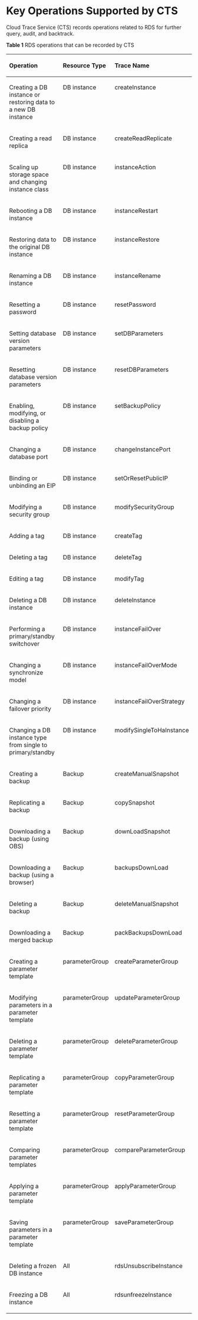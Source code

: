 # Key Operations Supported by CTS<a name="rds_pg_06_0004"></a>

Cloud Trace Service \(CTS\)  records operations related to RDS for further query, audit, and backtrack.

**Table  1**  RDS operations that can be recorded by CTS

<a name="rds_06_0004_table27743863194823"></a>
<table><thead align="left"><tr id="rds_06_0004_r7f44d07f1a7e4ab497849a732991fed3"><th class="cellrowborder" valign="top" width="42.54%" id="mcps1.2.4.1.1"><p id="rds_06_0004_a63fd6e5d562f4282bd32649f4a854de8"><a name="rds_06_0004_a63fd6e5d562f4282bd32649f4a854de8"></a><a name="rds_06_0004_a63fd6e5d562f4282bd32649f4a854de8"></a><strong id="rds_06_0004_en-us_topic_0100240370_b726976511613"><a name="rds_06_0004_en-us_topic_0100240370_b726976511613"></a><a name="rds_06_0004_en-us_topic_0100240370_b726976511613"></a>Operation</strong></p>
</th>
<th class="cellrowborder" valign="top" width="28.449999999999996%" id="mcps1.2.4.1.2"><p id="rds_06_0004_a0a92d786e2224a2a8d4deb79e5bd168e"><a name="rds_06_0004_a0a92d786e2224a2a8d4deb79e5bd168e"></a><a name="rds_06_0004_a0a92d786e2224a2a8d4deb79e5bd168e"></a><strong id="rds_06_0004_a9430514f195a4b62b833818f12495e16"><a name="rds_06_0004_a9430514f195a4b62b833818f12495e16"></a><a name="rds_06_0004_a9430514f195a4b62b833818f12495e16"></a>Resource Type</strong></p>
</th>
<th class="cellrowborder" valign="top" width="29.01%" id="mcps1.2.4.1.3"><p id="rds_06_0004_ae1d2b2f997f0470ab6de7eeba1d14f39"><a name="rds_06_0004_ae1d2b2f997f0470ab6de7eeba1d14f39"></a><a name="rds_06_0004_ae1d2b2f997f0470ab6de7eeba1d14f39"></a><strong id="rds_06_0004_a33cb9fe8828b4f27881562cc9616018e"><a name="rds_06_0004_a33cb9fe8828b4f27881562cc9616018e"></a><a name="rds_06_0004_a33cb9fe8828b4f27881562cc9616018e"></a>Trace Name</strong></p>
</th>
</tr>
</thead>
<tbody><tr id="rds_06_0004_rd5d58084a7d9466d9d8d525b49beece9"><td class="cellrowborder" valign="top" width="42.54%" headers="mcps1.2.4.1.1 "><p id="rds_06_0004_af7e5728f6d764ff5ab332ee110252aef"><a name="rds_06_0004_af7e5728f6d764ff5ab332ee110252aef"></a><a name="rds_06_0004_af7e5728f6d764ff5ab332ee110252aef"></a>Creating a DB instance or restoring data to a new DB instance</p>
</td>
<td class="cellrowborder" valign="top" width="28.449999999999996%" headers="mcps1.2.4.1.2 "><p id="rds_06_0004_af825779a9cd54e738b3d639508529df4"><a name="rds_06_0004_af825779a9cd54e738b3d639508529df4"></a><a name="rds_06_0004_af825779a9cd54e738b3d639508529df4"></a>DB instance</p>
</td>
<td class="cellrowborder" valign="top" width="29.01%" headers="mcps1.2.4.1.3 "><p id="rds_06_0004_a0a5e47f01d004f469067ead9f4ce02e0"><a name="rds_06_0004_a0a5e47f01d004f469067ead9f4ce02e0"></a><a name="rds_06_0004_a0a5e47f01d004f469067ead9f4ce02e0"></a>createInstance</p>
</td>
</tr>
<tr id="rds_06_0004_r5e6aedcb2aac46808bbc406ccfa72a70"><td class="cellrowborder" valign="top" width="42.54%" headers="mcps1.2.4.1.1 "><p id="rds_06_0004_en-us_topic_0100240370_p467992810535"><a name="rds_06_0004_en-us_topic_0100240370_p467992810535"></a><a name="rds_06_0004_en-us_topic_0100240370_p467992810535"></a>Creating a read replica</p>
</td>
<td class="cellrowborder" valign="top" width="28.449999999999996%" headers="mcps1.2.4.1.2 "><p id="rds_06_0004_a44ed0967776848f9bd337ec45ff25b2a"><a name="rds_06_0004_a44ed0967776848f9bd337ec45ff25b2a"></a><a name="rds_06_0004_a44ed0967776848f9bd337ec45ff25b2a"></a>DB instance</p>
</td>
<td class="cellrowborder" valign="top" width="29.01%" headers="mcps1.2.4.1.3 "><p id="rds_06_0004_aca9c9a8053534fd193e6e552aaf59014"><a name="rds_06_0004_aca9c9a8053534fd193e6e552aaf59014"></a><a name="rds_06_0004_aca9c9a8053534fd193e6e552aaf59014"></a>createReadReplicate</p>
</td>
</tr>
<tr id="rds_06_0004_r36e06c63d1334c1490d62de6cfa24e65"><td class="cellrowborder" valign="top" width="42.54%" headers="mcps1.2.4.1.1 "><p id="rds_06_0004_ad9998ab28d504bd4aeb2baa958b10bd1"><a name="rds_06_0004_ad9998ab28d504bd4aeb2baa958b10bd1"></a><a name="rds_06_0004_ad9998ab28d504bd4aeb2baa958b10bd1"></a>Scaling up storage space and changing instance class</p>
</td>
<td class="cellrowborder" valign="top" width="28.449999999999996%" headers="mcps1.2.4.1.2 "><p id="rds_06_0004_en-us_topic_0100240370_p418869210749"><a name="rds_06_0004_en-us_topic_0100240370_p418869210749"></a><a name="rds_06_0004_en-us_topic_0100240370_p418869210749"></a>DB instance</p>
</td>
<td class="cellrowborder" valign="top" width="29.01%" headers="mcps1.2.4.1.3 "><p id="rds_06_0004_af5d36c8ee6934b4b84265525bbe7aa24"><a name="rds_06_0004_af5d36c8ee6934b4b84265525bbe7aa24"></a><a name="rds_06_0004_af5d36c8ee6934b4b84265525bbe7aa24"></a>instanceAction</p>
</td>
</tr>
<tr id="rds_06_0004_row1717353295215"><td class="cellrowborder" valign="top" width="42.54%" headers="mcps1.2.4.1.1 "><p id="rds_06_0004_p9174123213522"><a name="rds_06_0004_p9174123213522"></a><a name="rds_06_0004_p9174123213522"></a>Rebooting a DB instance</p>
</td>
<td class="cellrowborder" valign="top" width="28.449999999999996%" headers="mcps1.2.4.1.2 "><p id="rds_06_0004_p4174163225211"><a name="rds_06_0004_p4174163225211"></a><a name="rds_06_0004_p4174163225211"></a>DB instance</p>
</td>
<td class="cellrowborder" valign="top" width="29.01%" headers="mcps1.2.4.1.3 "><p id="rds_06_0004_p151752321520"><a name="rds_06_0004_p151752321520"></a><a name="rds_06_0004_p151752321520"></a>instanceRestart</p>
</td>
</tr>
<tr id="rds_06_0004_row562183515218"><td class="cellrowborder" valign="top" width="42.54%" headers="mcps1.2.4.1.1 "><p id="rds_06_0004_p17621183517524"><a name="rds_06_0004_p17621183517524"></a><a name="rds_06_0004_p17621183517524"></a>Restoring data to the original DB instance</p>
</td>
<td class="cellrowborder" valign="top" width="28.449999999999996%" headers="mcps1.2.4.1.2 "><p id="rds_06_0004_p1962113357528"><a name="rds_06_0004_p1962113357528"></a><a name="rds_06_0004_p1962113357528"></a>DB instance</p>
</td>
<td class="cellrowborder" valign="top" width="29.01%" headers="mcps1.2.4.1.3 "><p id="rds_06_0004_p106211735165214"><a name="rds_06_0004_p106211735165214"></a><a name="rds_06_0004_p106211735165214"></a>instanceRestore</p>
</td>
</tr>
<tr id="rds_06_0004_row18494121461116"><td class="cellrowborder" valign="top" width="42.54%" headers="mcps1.2.4.1.1 "><p id="rds_06_0004_p549451481112"><a name="rds_06_0004_p549451481112"></a><a name="rds_06_0004_p549451481112"></a>Renaming a DB instance</p>
</td>
<td class="cellrowborder" valign="top" width="28.449999999999996%" headers="mcps1.2.4.1.2 "><p id="rds_06_0004_p55881634141112"><a name="rds_06_0004_p55881634141112"></a><a name="rds_06_0004_p55881634141112"></a>DB instance</p>
</td>
<td class="cellrowborder" valign="top" width="29.01%" headers="mcps1.2.4.1.3 "><p id="rds_06_0004_p4494814121119"><a name="rds_06_0004_p4494814121119"></a><a name="rds_06_0004_p4494814121119"></a>instanceRename</p>
</td>
</tr>
<tr id="rds_06_0004_r482e2acb5e5b4444aa055dac4b80afbc"><td class="cellrowborder" valign="top" width="42.54%" headers="mcps1.2.4.1.1 "><p id="rds_06_0004_a7c65853862154605a40a60d060affcad"><a name="rds_06_0004_a7c65853862154605a40a60d060affcad"></a><a name="rds_06_0004_a7c65853862154605a40a60d060affcad"></a>Resetting a password</p>
</td>
<td class="cellrowborder" valign="top" width="28.449999999999996%" headers="mcps1.2.4.1.2 "><p id="rds_06_0004_a37c650fab97a4eef8b7913ac7956c8a4"><a name="rds_06_0004_a37c650fab97a4eef8b7913ac7956c8a4"></a><a name="rds_06_0004_a37c650fab97a4eef8b7913ac7956c8a4"></a>DB instance</p>
</td>
<td class="cellrowborder" valign="top" width="29.01%" headers="mcps1.2.4.1.3 "><p id="rds_06_0004_a6a482a4842ed4e53a9d67b25d9b0e53d"><a name="rds_06_0004_a6a482a4842ed4e53a9d67b25d9b0e53d"></a><a name="rds_06_0004_a6a482a4842ed4e53a9d67b25d9b0e53d"></a>resetPassword</p>
</td>
</tr>
<tr id="rds_06_0004_rcc318f6fd2274c3c8a3649709d1144a7"><td class="cellrowborder" valign="top" width="42.54%" headers="mcps1.2.4.1.1 "><p id="rds_06_0004_a7a7bffd693f3466f9d31d13469cdd6be"><a name="rds_06_0004_a7a7bffd693f3466f9d31d13469cdd6be"></a><a name="rds_06_0004_a7a7bffd693f3466f9d31d13469cdd6be"></a>Setting database version parameters</p>
</td>
<td class="cellrowborder" valign="top" width="28.449999999999996%" headers="mcps1.2.4.1.2 "><p id="rds_06_0004_a639badc3a3be4f37913cce4cf4b377dc"><a name="rds_06_0004_a639badc3a3be4f37913cce4cf4b377dc"></a><a name="rds_06_0004_a639badc3a3be4f37913cce4cf4b377dc"></a>DB instance</p>
</td>
<td class="cellrowborder" valign="top" width="29.01%" headers="mcps1.2.4.1.3 "><p id="rds_06_0004_afdb2067fb8fd4cfa8a17e3d582f0670b"><a name="rds_06_0004_afdb2067fb8fd4cfa8a17e3d582f0670b"></a><a name="rds_06_0004_afdb2067fb8fd4cfa8a17e3d582f0670b"></a>setDBParameters</p>
</td>
</tr>
<tr id="rds_06_0004_rb781d0d5a20344ef967e7983a4a4ab43"><td class="cellrowborder" valign="top" width="42.54%" headers="mcps1.2.4.1.1 "><p id="rds_06_0004_a495cfb49685e4267b6da2d2432b075b4"><a name="rds_06_0004_a495cfb49685e4267b6da2d2432b075b4"></a><a name="rds_06_0004_a495cfb49685e4267b6da2d2432b075b4"></a>Resetting database version parameters</p>
</td>
<td class="cellrowborder" valign="top" width="28.449999999999996%" headers="mcps1.2.4.1.2 "><p id="rds_06_0004_aa4a1acaa029a4e6fa6557bc684e4430d"><a name="rds_06_0004_aa4a1acaa029a4e6fa6557bc684e4430d"></a><a name="rds_06_0004_aa4a1acaa029a4e6fa6557bc684e4430d"></a>DB instance</p>
</td>
<td class="cellrowborder" valign="top" width="29.01%" headers="mcps1.2.4.1.3 "><p id="rds_06_0004_a4836101430dc4824978406d24413d0c6"><a name="rds_06_0004_a4836101430dc4824978406d24413d0c6"></a><a name="rds_06_0004_a4836101430dc4824978406d24413d0c6"></a>resetDBParameters</p>
</td>
</tr>
<tr id="rds_06_0004_r29eefbd82d204cc89a2164bba22d1a37"><td class="cellrowborder" valign="top" width="42.54%" headers="mcps1.2.4.1.1 "><p id="rds_06_0004_aa630277a78114119abe09b236bd3d341"><a name="rds_06_0004_aa630277a78114119abe09b236bd3d341"></a><a name="rds_06_0004_aa630277a78114119abe09b236bd3d341"></a>Enabling, modifying, or disabling a backup policy</p>
</td>
<td class="cellrowborder" valign="top" width="28.449999999999996%" headers="mcps1.2.4.1.2 "><p id="rds_06_0004_a7b2472afe98f44acae5596980479fa6e"><a name="rds_06_0004_a7b2472afe98f44acae5596980479fa6e"></a><a name="rds_06_0004_a7b2472afe98f44acae5596980479fa6e"></a>DB instance</p>
</td>
<td class="cellrowborder" valign="top" width="29.01%" headers="mcps1.2.4.1.3 "><p id="rds_06_0004_a9daf9c2cd9d547778dd68403785cafff"><a name="rds_06_0004_a9daf9c2cd9d547778dd68403785cafff"></a><a name="rds_06_0004_a9daf9c2cd9d547778dd68403785cafff"></a>setBackupPolicy</p>
</td>
</tr>
<tr id="rds_06_0004_rfe097bd8b106470fb9240510a8a1b1b9"><td class="cellrowborder" valign="top" width="42.54%" headers="mcps1.2.4.1.1 "><p id="rds_06_0004_a6679423693da4bd58b784354f70554b2"><a name="rds_06_0004_a6679423693da4bd58b784354f70554b2"></a><a name="rds_06_0004_a6679423693da4bd58b784354f70554b2"></a>Changing a database port</p>
</td>
<td class="cellrowborder" valign="top" width="28.449999999999996%" headers="mcps1.2.4.1.2 "><p id="rds_06_0004_abe3ac105e1d2478fb497130e328eb1ce"><a name="rds_06_0004_abe3ac105e1d2478fb497130e328eb1ce"></a><a name="rds_06_0004_abe3ac105e1d2478fb497130e328eb1ce"></a>DB instance</p>
</td>
<td class="cellrowborder" valign="top" width="29.01%" headers="mcps1.2.4.1.3 "><p id="rds_06_0004_a9cb63d4194fa43aea4c4f4d4f7f5ddec"><a name="rds_06_0004_a9cb63d4194fa43aea4c4f4d4f7f5ddec"></a><a name="rds_06_0004_a9cb63d4194fa43aea4c4f4d4f7f5ddec"></a>changeInstancePort</p>
</td>
</tr>
<tr id="rds_06_0004_r9068978436f9458696c8c92c74676a89"><td class="cellrowborder" valign="top" width="42.54%" headers="mcps1.2.4.1.1 "><p id="rds_06_0004_en-us_topic_0100240370_p24834310535"><a name="rds_06_0004_en-us_topic_0100240370_p24834310535"></a><a name="rds_06_0004_en-us_topic_0100240370_p24834310535"></a>Binding or unbinding an EIP</p>
</td>
<td class="cellrowborder" valign="top" width="28.449999999999996%" headers="mcps1.2.4.1.2 "><p id="rds_06_0004_en-us_topic_0100240370_p824076810749"><a name="rds_06_0004_en-us_topic_0100240370_p824076810749"></a><a name="rds_06_0004_en-us_topic_0100240370_p824076810749"></a>DB instance</p>
</td>
<td class="cellrowborder" valign="top" width="29.01%" headers="mcps1.2.4.1.3 "><p id="rds_06_0004_ae011557d77d84908a68ae149eff2b357"><a name="rds_06_0004_ae011557d77d84908a68ae149eff2b357"></a><a name="rds_06_0004_ae011557d77d84908a68ae149eff2b357"></a>setOrResetPublicIP</p>
</td>
</tr>
<tr id="rds_06_0004_r32eb910448094ba8bf94a050804a2ffb"><td class="cellrowborder" valign="top" width="42.54%" headers="mcps1.2.4.1.1 "><p id="rds_06_0004_ad5a6e76acc1948929092d580fc8e0ae8"><a name="rds_06_0004_ad5a6e76acc1948929092d580fc8e0ae8"></a><a name="rds_06_0004_ad5a6e76acc1948929092d580fc8e0ae8"></a>Modifying a security group</p>
</td>
<td class="cellrowborder" valign="top" width="28.449999999999996%" headers="mcps1.2.4.1.2 "><p id="rds_06_0004_a3a85043170494548ad872105c934799f"><a name="rds_06_0004_a3a85043170494548ad872105c934799f"></a><a name="rds_06_0004_a3a85043170494548ad872105c934799f"></a>DB instance</p>
</td>
<td class="cellrowborder" valign="top" width="29.01%" headers="mcps1.2.4.1.3 "><p id="rds_06_0004_af6e7f371fd334a14a727db3f9423868f"><a name="rds_06_0004_af6e7f371fd334a14a727db3f9423868f"></a><a name="rds_06_0004_af6e7f371fd334a14a727db3f9423868f"></a>modifySecurityGroup</p>
</td>
</tr>
<tr id="rds_06_0004_r0bc37b1afd114009bce9c986a9c6f394"><td class="cellrowborder" valign="top" width="42.54%" headers="mcps1.2.4.1.1 "><p id="rds_06_0004_ae6ca7c6647db4fd78c2ea7a1bd079784"><a name="rds_06_0004_ae6ca7c6647db4fd78c2ea7a1bd079784"></a><a name="rds_06_0004_ae6ca7c6647db4fd78c2ea7a1bd079784"></a>Adding a tag</p>
</td>
<td class="cellrowborder" valign="top" width="28.449999999999996%" headers="mcps1.2.4.1.2 "><p id="rds_06_0004_acb123bc8da1442a9a1e98629a8888bc2"><a name="rds_06_0004_acb123bc8da1442a9a1e98629a8888bc2"></a><a name="rds_06_0004_acb123bc8da1442a9a1e98629a8888bc2"></a>DB instance</p>
</td>
<td class="cellrowborder" valign="top" width="29.01%" headers="mcps1.2.4.1.3 "><p id="rds_06_0004_abda1c24b03b147419e53c681dc95965a"><a name="rds_06_0004_abda1c24b03b147419e53c681dc95965a"></a><a name="rds_06_0004_abda1c24b03b147419e53c681dc95965a"></a>createTag</p>
</td>
</tr>
<tr id="rds_06_0004_r882010fcb0604a53ad7686a898dc824c"><td class="cellrowborder" valign="top" width="42.54%" headers="mcps1.2.4.1.1 "><p id="rds_06_0004_a2f35e46f3fbb4554b5477ae9c5e76b5b"><a name="rds_06_0004_a2f35e46f3fbb4554b5477ae9c5e76b5b"></a><a name="rds_06_0004_a2f35e46f3fbb4554b5477ae9c5e76b5b"></a>Deleting a tag</p>
</td>
<td class="cellrowborder" valign="top" width="28.449999999999996%" headers="mcps1.2.4.1.2 "><p id="rds_06_0004_en-us_topic_0100240370_p178320210749"><a name="rds_06_0004_en-us_topic_0100240370_p178320210749"></a><a name="rds_06_0004_en-us_topic_0100240370_p178320210749"></a>DB instance</p>
</td>
<td class="cellrowborder" valign="top" width="29.01%" headers="mcps1.2.4.1.3 "><p id="rds_06_0004_a59d38e8bd6884dc290e3e30cf4e0a86f"><a name="rds_06_0004_a59d38e8bd6884dc290e3e30cf4e0a86f"></a><a name="rds_06_0004_a59d38e8bd6884dc290e3e30cf4e0a86f"></a>deleteTag</p>
</td>
</tr>
<tr id="rds_06_0004_rea7b8a9b9dbf44a7a7a4349b096889e6"><td class="cellrowborder" valign="top" width="42.54%" headers="mcps1.2.4.1.1 "><p id="rds_06_0004_a843f09db02c046e1933b627dcb9d37d7"><a name="rds_06_0004_a843f09db02c046e1933b627dcb9d37d7"></a><a name="rds_06_0004_a843f09db02c046e1933b627dcb9d37d7"></a>Editing a tag</p>
</td>
<td class="cellrowborder" valign="top" width="28.449999999999996%" headers="mcps1.2.4.1.2 "><p id="rds_06_0004_af5cf210a22664504b30e955d27b2603a"><a name="rds_06_0004_af5cf210a22664504b30e955d27b2603a"></a><a name="rds_06_0004_af5cf210a22664504b30e955d27b2603a"></a>DB instance</p>
</td>
<td class="cellrowborder" valign="top" width="29.01%" headers="mcps1.2.4.1.3 "><p id="rds_06_0004_ae990bcd75a1448e4954e0f672322f893"><a name="rds_06_0004_ae990bcd75a1448e4954e0f672322f893"></a><a name="rds_06_0004_ae990bcd75a1448e4954e0f672322f893"></a>modifyTag</p>
</td>
</tr>
<tr id="rds_06_0004_rcbefd233a4214b6c934673228c750c31"><td class="cellrowborder" valign="top" width="42.54%" headers="mcps1.2.4.1.1 "><p id="rds_06_0004_a6126bb86508f4686956d028817e507da"><a name="rds_06_0004_a6126bb86508f4686956d028817e507da"></a><a name="rds_06_0004_a6126bb86508f4686956d028817e507da"></a>Deleting a DB instance</p>
</td>
<td class="cellrowborder" valign="top" width="28.449999999999996%" headers="mcps1.2.4.1.2 "><p id="rds_06_0004_a019b3caa778e4746a012c9b44a037a9f"><a name="rds_06_0004_a019b3caa778e4746a012c9b44a037a9f"></a><a name="rds_06_0004_a019b3caa778e4746a012c9b44a037a9f"></a>DB instance</p>
</td>
<td class="cellrowborder" valign="top" width="29.01%" headers="mcps1.2.4.1.3 "><p id="rds_06_0004_a747ccab3f97d455cbde1c8a754d35aa8"><a name="rds_06_0004_a747ccab3f97d455cbde1c8a754d35aa8"></a><a name="rds_06_0004_a747ccab3f97d455cbde1c8a754d35aa8"></a>deleteInstance</p>
</td>
</tr>
<tr id="rds_06_0004_row832132710402"><td class="cellrowborder" valign="top" width="42.54%" headers="mcps1.2.4.1.1 "><p id="rds_06_0004_p591018166414"><a name="rds_06_0004_p591018166414"></a><a name="rds_06_0004_p591018166414"></a>Performing a primary/standby switchover</p>
</td>
<td class="cellrowborder" valign="top" width="28.449999999999996%" headers="mcps1.2.4.1.2 "><p id="rds_06_0004_p5910916845"><a name="rds_06_0004_p5910916845"></a><a name="rds_06_0004_p5910916845"></a>DB instance</p>
</td>
<td class="cellrowborder" valign="top" width="29.01%" headers="mcps1.2.4.1.3 "><p id="rds_06_0004_p1991011611415"><a name="rds_06_0004_p1991011611415"></a><a name="rds_06_0004_p1991011611415"></a>instanceFailOver</p>
</td>
</tr>
<tr id="rds_06_0004_row972972610142"><td class="cellrowborder" valign="top" width="42.54%" headers="mcps1.2.4.1.1 "><p id="rds_06_0004_p1441912425143"><a name="rds_06_0004_p1441912425143"></a><a name="rds_06_0004_p1441912425143"></a>Changing a synchronize model</p>
</td>
<td class="cellrowborder" valign="top" width="28.449999999999996%" headers="mcps1.2.4.1.2 "><p id="rds_06_0004_p835365761418"><a name="rds_06_0004_p835365761418"></a><a name="rds_06_0004_p835365761418"></a>DB instance</p>
</td>
<td class="cellrowborder" valign="top" width="29.01%" headers="mcps1.2.4.1.3 "><p id="rds_06_0004_p69414814144"><a name="rds_06_0004_p69414814144"></a><a name="rds_06_0004_p69414814144"></a>instanceFailOverMode</p>
</td>
</tr>
<tr id="rds_06_0004_row059182410147"><td class="cellrowborder" valign="top" width="42.54%" headers="mcps1.2.4.1.1 "><p id="rds_06_0004_p541904251419"><a name="rds_06_0004_p541904251419"></a><a name="rds_06_0004_p541904251419"></a>Changing a failover priority</p>
</td>
<td class="cellrowborder" valign="top" width="28.449999999999996%" headers="mcps1.2.4.1.2 "><p id="rds_06_0004_p19236115801416"><a name="rds_06_0004_p19236115801416"></a><a name="rds_06_0004_p19236115801416"></a>DB instance</p>
</td>
<td class="cellrowborder" valign="top" width="29.01%" headers="mcps1.2.4.1.3 "><p id="rds_06_0004_p13946483146"><a name="rds_06_0004_p13946483146"></a><a name="rds_06_0004_p13946483146"></a>instanceFailOverStrategy</p>
</td>
</tr>
<tr id="rds_06_0004_row9927132910406"><td class="cellrowborder" valign="top" width="42.54%" headers="mcps1.2.4.1.1 "><p id="rds_06_0004_p5683345100"><a name="rds_06_0004_p5683345100"></a><a name="rds_06_0004_p5683345100"></a>Changing a DB instance type from single to primary/standby</p>
</td>
<td class="cellrowborder" valign="top" width="28.449999999999996%" headers="mcps1.2.4.1.2 "><p id="rds_06_0004_p468313414101"><a name="rds_06_0004_p468313414101"></a><a name="rds_06_0004_p468313414101"></a>DB instance</p>
</td>
<td class="cellrowborder" valign="top" width="29.01%" headers="mcps1.2.4.1.3 "><p id="rds_06_0004_p17239302110"><a name="rds_06_0004_p17239302110"></a><a name="rds_06_0004_p17239302110"></a>modifySingleToHaInstance</p>
</td>
</tr>
<tr id="rds_06_0004_rf3b23d8780604636a608a10ea41d404a"><td class="cellrowborder" valign="top" width="42.54%" headers="mcps1.2.4.1.1 "><p id="rds_06_0004_en-us_topic_0100240370_p525050710535"><a name="rds_06_0004_en-us_topic_0100240370_p525050710535"></a><a name="rds_06_0004_en-us_topic_0100240370_p525050710535"></a>Creating a backup</p>
</td>
<td class="cellrowborder" valign="top" width="28.449999999999996%" headers="mcps1.2.4.1.2 "><p id="rds_06_0004_a2f50cfae5f924fd099e608d442a72dae"><a name="rds_06_0004_a2f50cfae5f924fd099e608d442a72dae"></a><a name="rds_06_0004_a2f50cfae5f924fd099e608d442a72dae"></a>Backup</p>
</td>
<td class="cellrowborder" valign="top" width="29.01%" headers="mcps1.2.4.1.3 "><p id="rds_06_0004_a03a599069a1e44808ac7ef0930886295"><a name="rds_06_0004_a03a599069a1e44808ac7ef0930886295"></a><a name="rds_06_0004_a03a599069a1e44808ac7ef0930886295"></a>createManualSnapshot</p>
</td>
</tr>
<tr id="rds_06_0004_r9f9d1e0e2e7e462191624e52baf3be74"><td class="cellrowborder" valign="top" width="42.54%" headers="mcps1.2.4.1.1 "><p id="rds_06_0004_en-us_topic_0100240370_p241488010535"><a name="rds_06_0004_en-us_topic_0100240370_p241488010535"></a><a name="rds_06_0004_en-us_topic_0100240370_p241488010535"></a>Replicating a backup</p>
</td>
<td class="cellrowborder" valign="top" width="28.449999999999996%" headers="mcps1.2.4.1.2 "><p id="rds_06_0004_aaadf908e01064c738be8943010d3058d"><a name="rds_06_0004_aaadf908e01064c738be8943010d3058d"></a><a name="rds_06_0004_aaadf908e01064c738be8943010d3058d"></a>Backup</p>
</td>
<td class="cellrowborder" valign="top" width="29.01%" headers="mcps1.2.4.1.3 "><p id="rds_06_0004_a9618e8d61314469f92f2660c14519e85"><a name="rds_06_0004_a9618e8d61314469f92f2660c14519e85"></a><a name="rds_06_0004_a9618e8d61314469f92f2660c14519e85"></a>copySnapshot</p>
</td>
</tr>
<tr id="rds_06_0004_row362114441517"><td class="cellrowborder" valign="top" width="42.54%" headers="mcps1.2.4.1.1 "><p id="rds_06_0004_p106224418152"><a name="rds_06_0004_p106224418152"></a><a name="rds_06_0004_p106224418152"></a>Downloading a backup (using OBS)</p>
</td>
<td class="cellrowborder" valign="top" width="28.449999999999996%" headers="mcps1.2.4.1.2 "><p id="rds_06_0004_p69031419141612"><a name="rds_06_0004_p69031419141612"></a><a name="rds_06_0004_p69031419141612"></a>Backup</p>
</td>
<td class="cellrowborder" valign="top" width="29.01%" headers="mcps1.2.4.1.3 "><p id="rds_06_0004_p19625445157"><a name="rds_06_0004_p19625445157"></a><a name="rds_06_0004_p19625445157"></a>downLoadSnapshot</p>
</td>
</tr>
<tr id="rds_06_0004_row19368519217"><td class="cellrowborder" valign="top" width="42.54%" headers="mcps1.2.4.1.1 "><p id="rds_06_0004_p183765122115"><a name="rds_06_0004_p183765122115"></a><a name="rds_06_0004_p183765122115"></a>Downloading a backup (using a browser)</p>
</td>
<td class="cellrowborder" valign="top" width="28.449999999999996%" headers="mcps1.2.4.1.2 "><p id="rds_06_0004_p999816017227"><a name="rds_06_0004_p999816017227"></a><a name="rds_06_0004_p999816017227"></a>Backup</p>
</td>
<td class="cellrowborder" valign="top" width="29.01%" headers="mcps1.2.4.1.3 "><p id="rds_06_0004_p1237951162115"><a name="rds_06_0004_p1237951162115"></a><a name="rds_06_0004_p1237951162115"></a>backupsDownLoad</p>
</td>
</tr>
<tr id="rds_06_0004_rfe6b9fd03217482482a7f4bcb2e7efb9"><td class="cellrowborder" valign="top" width="42.54%" headers="mcps1.2.4.1.1 "><p id="rds_06_0004_afac2b142d1664a62b26d643093caed8d"><a name="rds_06_0004_afac2b142d1664a62b26d643093caed8d"></a><a name="rds_06_0004_afac2b142d1664a62b26d643093caed8d"></a>Deleting a backup</p>
</td>
<td class="cellrowborder" valign="top" width="28.449999999999996%" headers="mcps1.2.4.1.2 "><p id="rds_06_0004_afb26287fdb0d4fad9a0a2a9f295034c7"><a name="rds_06_0004_afb26287fdb0d4fad9a0a2a9f295034c7"></a><a name="rds_06_0004_afb26287fdb0d4fad9a0a2a9f295034c7"></a>Backup</p>
</td>
<td class="cellrowborder" valign="top" width="29.01%" headers="mcps1.2.4.1.3 "><p id="rds_06_0004_a256215ff7c934326a46cbae95ac060a7"><a name="rds_06_0004_a256215ff7c934326a46cbae95ac060a7"></a><a name="rds_06_0004_a256215ff7c934326a46cbae95ac060a7"></a>deleteManualSnapshot</p>
</td>
</tr>
<tr id="rds_06_0004_row13216163574414"><td class="cellrowborder" valign="top" width="42.54%" headers="mcps1.2.4.1.1 "><p id="rds_06_0004_p6217193514448"><a name="rds_06_0004_p6217193514448"></a><a name="rds_06_0004_p6217193514448"></a>Downloading a merged backup</p>
</td>
<td class="cellrowborder" valign="top" width="28.449999999999996%" headers="mcps1.2.4.1.2 "><p id="rds_06_0004_p18613104634411"><a name="rds_06_0004_p18613104634411"></a><a name="rds_06_0004_p18613104634411"></a>Backup</p>
</td>
<td class="cellrowborder" valign="top" width="29.01%" headers="mcps1.2.4.1.3 "><p id="rds_06_0004_p321773516442"><a name="rds_06_0004_p321773516442"></a><a name="rds_06_0004_p321773516442"></a>packBackupsDownLoad</p>
</td>
</tr>
<tr id="rds_06_0004_r93ed7975c035413498350d53d6bcb98f"><td class="cellrowborder" valign="top" width="42.54%" headers="mcps1.2.4.1.1 "><p id="rds_06_0004_a84f16655b0af40c88592e22ed7545c78"><a name="rds_06_0004_a84f16655b0af40c88592e22ed7545c78"></a><a name="rds_06_0004_a84f16655b0af40c88592e22ed7545c78"></a>Creating a parameter template</p>
</td>
<td class="cellrowborder" valign="top" width="28.449999999999996%" headers="mcps1.2.4.1.2 "><p id="rds_06_0004_afc8f1ad0765f45618c84e36ae9efbcdf"><a name="rds_06_0004_afc8f1ad0765f45618c84e36ae9efbcdf"></a><a name="rds_06_0004_afc8f1ad0765f45618c84e36ae9efbcdf"></a>parameterGroup</p>
</td>
<td class="cellrowborder" valign="top" width="29.01%" headers="mcps1.2.4.1.3 "><p id="rds_06_0004_ac80a41dd21114db789b7bdc8a1ea7406"><a name="rds_06_0004_ac80a41dd21114db789b7bdc8a1ea7406"></a><a name="rds_06_0004_ac80a41dd21114db789b7bdc8a1ea7406"></a>createParameterGroup</p>
</td>
</tr>
<tr id="rds_06_0004_r25e619c799314e318bb71987d1c08130"><td class="cellrowborder" valign="top" width="42.54%" headers="mcps1.2.4.1.1 "><p id="rds_06_0004_en-us_topic_0100240370_p719530510535"><a name="rds_06_0004_en-us_topic_0100240370_p719530510535"></a><a name="rds_06_0004_en-us_topic_0100240370_p719530510535"></a>Modifying parameters in a parameter template</p>
</td>
<td class="cellrowborder" valign="top" width="28.449999999999996%" headers="mcps1.2.4.1.2 "><p id="rds_06_0004_p194381651182713"><a name="rds_06_0004_p194381651182713"></a><a name="rds_06_0004_p194381651182713"></a>parameterGroup</p>
</td>
<td class="cellrowborder" valign="top" width="29.01%" headers="mcps1.2.4.1.3 "><p id="rds_06_0004_af5dbfd32626142a8a0c81fb375ea4251"><a name="rds_06_0004_af5dbfd32626142a8a0c81fb375ea4251"></a><a name="rds_06_0004_af5dbfd32626142a8a0c81fb375ea4251"></a>updateParameterGroup</p>
</td>
</tr>
<tr id="rds_06_0004_r4c36aaf73ad5434ea19531192026b26b"><td class="cellrowborder" valign="top" width="42.54%" headers="mcps1.2.4.1.1 "><p id="rds_06_0004_a3c61db77c20a4174962bbf3c765e8221"><a name="rds_06_0004_a3c61db77c20a4174962bbf3c765e8221"></a><a name="rds_06_0004_a3c61db77c20a4174962bbf3c765e8221"></a>Deleting a parameter template</p>
</td>
<td class="cellrowborder" valign="top" width="28.449999999999996%" headers="mcps1.2.4.1.2 "><p id="rds_06_0004_p174476517274"><a name="rds_06_0004_p174476517274"></a><a name="rds_06_0004_p174476517274"></a>parameterGroup</p>
</td>
<td class="cellrowborder" valign="top" width="29.01%" headers="mcps1.2.4.1.3 "><p id="rds_06_0004_a5091b165705d4093845827e9618174c1"><a name="rds_06_0004_a5091b165705d4093845827e9618174c1"></a><a name="rds_06_0004_a5091b165705d4093845827e9618174c1"></a>deleteParameterGroup</p>
</td>
</tr>
<tr id="rds_06_0004_r9021082051c5494e8c4cc829028a208b"><td class="cellrowborder" valign="top" width="42.54%" headers="mcps1.2.4.1.1 "><p id="rds_06_0004_a966495c31a5e46b18e9a60ec8374f88d"><a name="rds_06_0004_a966495c31a5e46b18e9a60ec8374f88d"></a><a name="rds_06_0004_a966495c31a5e46b18e9a60ec8374f88d"></a>Replicating a parameter template</p>
</td>
<td class="cellrowborder" valign="top" width="28.449999999999996%" headers="mcps1.2.4.1.2 "><p id="rds_06_0004_p74516513271"><a name="rds_06_0004_p74516513271"></a><a name="rds_06_0004_p74516513271"></a>parameterGroup</p>
</td>
<td class="cellrowborder" valign="top" width="29.01%" headers="mcps1.2.4.1.3 "><p id="rds_06_0004_a8513407846a04c58b4eec4bdd9a4eedb"><a name="rds_06_0004_a8513407846a04c58b4eec4bdd9a4eedb"></a><a name="rds_06_0004_a8513407846a04c58b4eec4bdd9a4eedb"></a>copyParameterGroup</p>
</td>
</tr>
<tr id="rds_06_0004_r69098a72ee9944aba0e578bdfaf5823c"><td class="cellrowborder" valign="top" width="42.54%" headers="mcps1.2.4.1.1 "><p id="rds_06_0004_a630ea64ad5cc499bad891c212ce06eee"><a name="rds_06_0004_a630ea64ad5cc499bad891c212ce06eee"></a><a name="rds_06_0004_a630ea64ad5cc499bad891c212ce06eee"></a>Resetting a parameter template</p>
</td>
<td class="cellrowborder" valign="top" width="28.449999999999996%" headers="mcps1.2.4.1.2 "><p id="rds_06_0004_p144541051182710"><a name="rds_06_0004_p144541051182710"></a><a name="rds_06_0004_p144541051182710"></a>parameterGroup</p>
</td>
<td class="cellrowborder" valign="top" width="29.01%" headers="mcps1.2.4.1.3 "><p id="rds_06_0004_a80e1cc09373146628cf73624519fe4c9"><a name="rds_06_0004_a80e1cc09373146628cf73624519fe4c9"></a><a name="rds_06_0004_a80e1cc09373146628cf73624519fe4c9"></a>resetParameterGroup</p>
</td>
</tr>
<tr id="rds_06_0004_r6d8f78a0c1dc41f2a3cc709363e19cef"><td class="cellrowborder" valign="top" width="42.54%" headers="mcps1.2.4.1.1 "><p id="rds_06_0004_ae10377bbf28f40f8bb03731072ffc18b"><a name="rds_06_0004_ae10377bbf28f40f8bb03731072ffc18b"></a><a name="rds_06_0004_ae10377bbf28f40f8bb03731072ffc18b"></a>Comparing parameter templates</p>
</td>
<td class="cellrowborder" valign="top" width="28.449999999999996%" headers="mcps1.2.4.1.2 "><p id="rds_06_0004_p19459125102711"><a name="rds_06_0004_p19459125102711"></a><a name="rds_06_0004_p19459125102711"></a>parameterGroup</p>
</td>
<td class="cellrowborder" valign="top" width="29.01%" headers="mcps1.2.4.1.3 "><p id="rds_06_0004_a0572ff1400944cd5abbe0bffa811dc7c"><a name="rds_06_0004_a0572ff1400944cd5abbe0bffa811dc7c"></a><a name="rds_06_0004_a0572ff1400944cd5abbe0bffa811dc7c"></a>compareParameterGroup</p>
</td>
</tr>
<tr id="rds_06_0004_r6e2b1aa947d144c3857c574b57df36fd"><td class="cellrowborder" valign="top" width="42.54%" headers="mcps1.2.4.1.1 "><p id="rds_06_0004_a5551bae8a28f45b4bde17e527496f5db"><a name="rds_06_0004_a5551bae8a28f45b4bde17e527496f5db"></a><a name="rds_06_0004_a5551bae8a28f45b4bde17e527496f5db"></a>Applying a parameter template</p>
</td>
<td class="cellrowborder" valign="top" width="28.449999999999996%" headers="mcps1.2.4.1.2 "><p id="rds_06_0004_p1464185117276"><a name="rds_06_0004_p1464185117276"></a><a name="rds_06_0004_p1464185117276"></a>parameterGroup</p>
</td>
<td class="cellrowborder" valign="top" width="29.01%" headers="mcps1.2.4.1.3 "><p id="rds_06_0004_a1082f514daab40b797aba6ee50312a0c"><a name="rds_06_0004_a1082f514daab40b797aba6ee50312a0c"></a><a name="rds_06_0004_a1082f514daab40b797aba6ee50312a0c"></a>applyParameterGroup</p>
</td>
</tr>
<tr id="rds_06_0004_row1625212112013"><td class="cellrowborder" valign="top" width="42.54%" headers="mcps1.2.4.1.1 "><p id="rds_06_0004_p4425182205"><a name="rds_06_0004_p4425182205"></a><a name="rds_06_0004_p4425182205"></a>Saving parameters in a parameter template</p>
</td>
<td class="cellrowborder" valign="top" width="28.449999999999996%" headers="mcps1.2.4.1.2 "><p id="rds_06_0004_p13789183118201"><a name="rds_06_0004_p13789183118201"></a><a name="rds_06_0004_p13789183118201"></a>parameterGroup</p>
</td>
<td class="cellrowborder" valign="top" width="29.01%" headers="mcps1.2.4.1.3 "><p id="rds_06_0004_p578920389209"><a name="rds_06_0004_p578920389209"></a><a name="rds_06_0004_p578920389209"></a>saveParameterGroup</p>
</td>
</tr>
<tr id="rds_06_0004_row221911582018"><td class="cellrowborder" valign="top" width="42.54%" headers="mcps1.2.4.1.1 "><p id="rds_06_0004_p1742181818200"><a name="rds_06_0004_p1742181818200"></a><a name="rds_06_0004_p1742181818200"></a>Deleting a frozen DB instance</p>
</td>
<td class="cellrowborder" valign="top" width="28.449999999999996%" headers="mcps1.2.4.1.2 "><p id="rds_06_0004_p178933172012"><a name="rds_06_0004_p178933172012"></a><a name="rds_06_0004_p178933172012"></a>All</p>
</td>
<td class="cellrowborder" valign="top" width="29.01%" headers="mcps1.2.4.1.3 "><p id="rds_06_0004_p1790173811204"><a name="rds_06_0004_p1790173811204"></a><a name="rds_06_0004_p1790173811204"></a>rdsUnsubscribeInstance</p>
</td>
</tr>
<tr id="rds_06_0004_row859149132018"><td class="cellrowborder" valign="top" width="42.54%" headers="mcps1.2.4.1.1 "><p id="rds_06_0004_p1542191862012"><a name="rds_06_0004_p1542191862012"></a><a name="rds_06_0004_p1542191862012"></a>Freezing a DB instance </p>
</td>
<td class="cellrowborder" valign="top" width="28.449999999999996%" headers="mcps1.2.4.1.2 "><p id="rds_06_0004_p10789193119207"><a name="rds_06_0004_p10789193119207"></a><a name="rds_06_0004_p10789193119207"></a>All</p>
</td>
<td class="cellrowborder" valign="top" width="29.01%" headers="mcps1.2.4.1.3 "><p id="rds_06_0004_p1079033822011"><a name="rds_06_0004_p1079033822011"></a><a name="rds_06_0004_p1079033822011"></a>rdsunfreezeInstance</p>
</td>
</tr>
</tbody>
</table>

